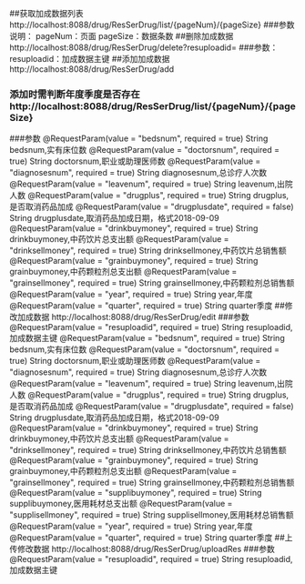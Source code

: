 ##获取加成数据列表
http://localhost:8088/drug/ResSerDrug/list/{pageNum}/{pageSize}
###参数说明：
pageNum：页面
pageSize：数据条数
##删除加成数据
http://localhost:8088/drug/ResSerDrug/delete?resuploadid=
###参数：
resuploadid：加成数据主键
##添加加成数据
http://localhost:8088/drug/ResSerDrug/add
### 添加时需判断年度季度是否存在 http://localhost:8088/drug/ResSerDrug/list/{pageNum}/{pageSize}
###参数
@RequestParam(value = "bedsnum", required = true) String bedsnum,实有床位数
@RequestParam(value = "doctorsnum", required = true) String doctorsnum,职业或助理医师数
@RequestParam(value = "diagnosesnum", required = true) String diagnosesnum,总诊疗人次数
@RequestParam(value = "leavenum", required = true) String leavenum,出院人数
@RequestParam(value = "drugplus", required = true) String drugplus,是否取消药品加成
@RequestParam(value = "drugplusdate", required = false) String drugplusdate,取消药品加成日期，格式2018-09-09
@RequestParam(value = "drinkbuymoney", required = true) String drinkbuymoney,中药饮片总支出额
@RequestParam(value = "drinksellmoney", required = true) String drinksellmoney,中药饮片总销售额
@RequestParam(value = "grainbuymoney", required = true) String grainbuymoney,中药颗粒剂总支出额
@RequestParam(value = "grainsellmoney", required = true) String grainsellmoney,中药颗粒剂总销售额
@RequestParam(value = "year", required = true) String year,年度
@RequestParam(value = "quarter", required = true) String quarter季度
##修改加成数据
http://localhost:8088/drug/ResSerDrug/edit
###参数
@RequestParam(value = "resuploadid", required = true) String resuploadid,加成数据主键
@RequestParam(value = "bedsnum", required = true) String bedsnum,实有床位数
@RequestParam(value = "doctorsnum", required = true) String doctorsnum,职业或助理医师数
@RequestParam(value = "diagnosesnum", required = true) String diagnosesnum,总诊疗人次数
@RequestParam(value = "leavenum", required = true) String leavenum,出院人数
@RequestParam(value = "drugplus", required = true) String drugplus,是否取消药品加成
@RequestParam(value = "drugplusdate", required = false) String drugplusdate,取消药品加成日期，格式2018-09-09
@RequestParam(value = "drinkbuymoney", required = true) String drinkbuymoney,中药饮片总支出额
@RequestParam(value = "drinksellmoney", required = true) String drinksellmoney,中药饮片总销售额
@RequestParam(value = "grainbuymoney", required = true) String grainbuymoney,中药颗粒剂总支出额
@RequestParam(value = "grainsellmoney", required = true) String grainsellmoney,中药颗粒剂总销售额
@RequestParam(value = "supplibuymoney", required = true) String supplibuymoney,医用耗材总支出额
@RequestParam(value = "supplisellmoney", required = true) String supplisellmoney,医用耗材总销售额
@RequestParam(value = "year", required = true) String year,年度
@RequestParam(value = "quarter", required = true) String quarter季度
##上传修改数据
http://localhost:8088/drug/ResSerDrug/uploadRes
###参数
@RequestParam(value = "resuploadid", required = true) String resuploadid,加成数据主键
